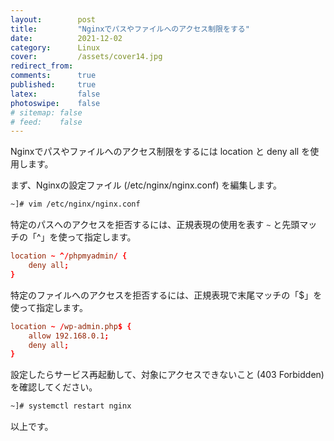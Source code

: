 ```yaml
---
layout:        post
title:         "Nginxでパスやファイルへのアクセス制限をする"
date:          2021-12-02
category:      Linux
cover:         /assets/cover14.jpg
redirect_from:
comments:      true
published:     true
latex:         false
photoswipe:    false
# sitemap: false
# feed:    false
---
```


Nginxでパスやファイルへのアクセス制限をするには location と deny all を使用します。

まず、Nginxの設定ファイル (/etc/nginx/nginx.conf) を編集します。
```bash
~]# vim /etc/nginx/nginx.conf
```

特定のパスへのアクセスを拒否するには、正規表現の使用を表す `~` と先頭マッチの「^」を使って指定します。
```conf
location ~ ^/phpmyadmin/ {
    deny all;
}
```
特定のファイルへのアクセスを拒否するには、正規表現で末尾マッチの「$」を使って指定します。
```conf
location ~ /wp-admin.php$ {
    allow 192.168.0.1;
    deny all;
}
```
設定したらサービス再起動して、対象にアクセスできないこと (403 Forbidden) を確認してください。
```bash
~]# systemctl restart nginx
```
以上です。

